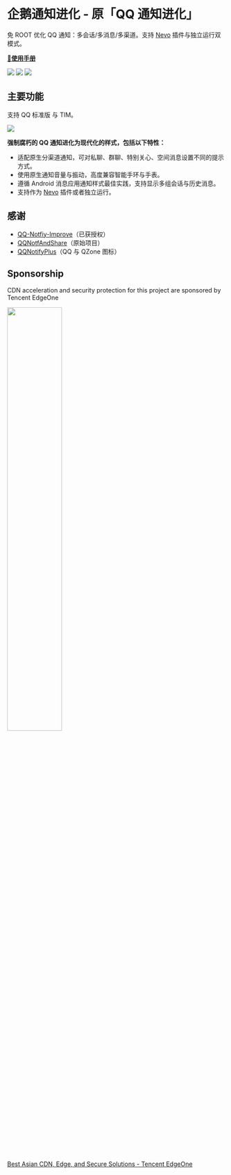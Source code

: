 # 企鹅通知进化 - 原「QQ 通知进化」

免 ROOT 优化 QQ 通知：多会话/多消息/多渠道。支持 [Nevo](https://www.coolapk.com/apk/com.oasisfeng.nevo) 插件与独立运行双模式。

**[📖使用手册](https://github.com/ichenhe/QQ-Notify-Evolution/wiki)**

<a href="https://github.com/ichenhe/QQ-Notify-Evolution/releases"><img src="https://img.shields.io/github/release-pre/ichenhe/QQ-Notify-Evolution.svg?style=flat-square"></a>  <a target="_blank" href="https://www.coolapk.com/apk/249693"><img src="https://img.shields.io/badge/download-酷安网-green.svg?style=flat-square"></a>   <a href="https://github.com/ichenhe/QQ-Notify-Evolution/blob/master/LICENSE"><img src="https://img.shields.io/github/license/ichenhe/QQ-Notify-Evolution.svg?style=flat-square"></a>

## 主要功能

支持 QQ 标准版 与 TIM。

![](https://i.loli.net/2020/07/22/g4yIqwZADcozR7K.png)

**强制腐朽的 QQ 通知进化为现代化的样式，包括以下特性：**

- 适配原生分渠道通知，可对私聊、群聊、特别关心、空间消息设置不同的提示方式。
- 使用原生通知音量与振动，高度兼容智能手环与手表。
- 遵循 Android 消息应用通知样式最佳实践，支持显示多组会话与历史消息。
- 支持作为 [Nevo](https://www.coolapk.com/apk/com.oasisfeng.nevo) 插件或者独立运行。

## 感谢

- [QQ-Notfiy-Improve](https://github.com/Jinhaihan/QQ-Notfiy-Improve)（已获授权）
- [QQNotfAndShare](https://github.com/ekibun/QQNotfAndShare)（原始项目）
- [QQNotifyPlus](https://github.com/ekibun/QQNotifyPlus)（QQ 与 QZone 图标）

## Sponsorship

CDN acceleration and security protection for this project are sponsored by Tencent EdgeOne

<img src="https://edgeone.ai/media/34fe3a45-492d-4ea4-ae5d-ea1087ca7b4b.png" width="50%">

<a href="https://edgeone.ai/?from=github" rel="nofollow">Best Asian CDN, Edge, and Secure Solutions - Tencent EdgeOne</a>

